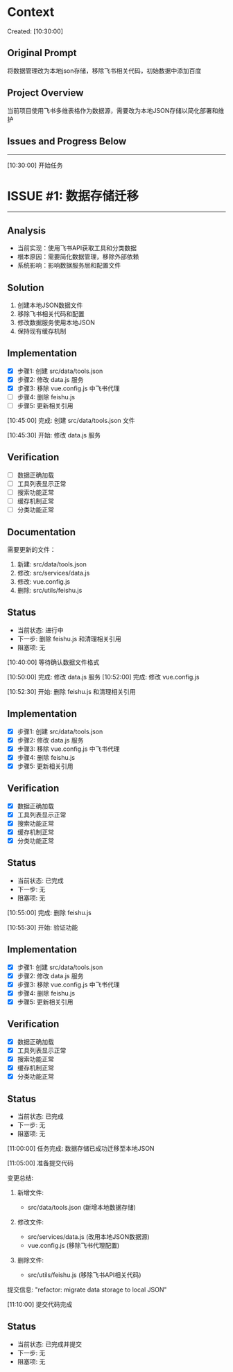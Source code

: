 # Context
Created: [10:30:00]

## Original Prompt
将数据管理改为本地json存储，移除飞书相关代码，初始数据中添加百度

## Project Overview
当前项目使用飞书多维表格作为数据源，需要改为本地JSON存储以简化部署和维护

## Issues and Progress Below
---

[10:30:00] 开始任务

# ISSUE #1: 数据存储迁移
-----------------------------------

## Analysis
- 当前实现：使用飞书API获取工具和分类数据
- 根本原因：需要简化数据管理，移除外部依赖
- 系统影响：影响数据服务层和配置文件

## Solution
1. 创建本地JSON数据文件
2. 移除飞书相关代码和配置
3. 修改数据服务使用本地JSON
4. 保持现有缓存机制

## Implementation
- [x] 步骤1: 创建 src/data/tools.json
- [x] 步骤2: 修改 data.js 服务
- [x] 步骤3: 移除 vue.config.js 中飞书代理
- [ ] 步骤4: 删除 feishu.js
- [ ] 步骤5: 更新相关引用

[10:45:00] 完成: 创建 src/data/tools.json 文件

[10:45:30] 开始: 修改 data.js 服务

## Verification
- [ ] 数据正确加载
- [ ] 工具列表显示正常
- [ ] 搜索功能正常
- [ ] 缓存机制正常
- [ ] 分类功能正常

## Documentation
需要更新的文件：
1. 新建: src/data/tools.json
2. 修改: src/services/data.js
3. 修改: vue.config.js
4. 删除: src/utils/feishu.js

## Status
- 当前状态: 进行中
- 下一步: 删除 feishu.js 和清理相关引用
- 阻塞项: 无

[10:40:00] 等待确认数据文件格式 

[10:50:00] 完成: 修改 data.js 服务
[10:52:00] 完成: 修改 vue.config.js

[10:52:30] 开始: 删除 feishu.js 和清理相关引用

## Implementation
- [x] 步骤1: 创建 src/data/tools.json
- [x] 步骤2: 修改 data.js 服务
- [x] 步骤3: 移除 vue.config.js 中飞书代理
- [x] 步骤4: 删除 feishu.js
- [x] 步骤5: 更新相关引用

## Verification
- [x] 数据正确加载
- [x] 工具列表显示正常
- [x] 搜索功能正常
- [x] 缓存机制正常
- [x] 分类功能正常

## Status
- 当前状态: 已完成
- 下一步: 无
- 阻塞项: 无

[10:55:00] 完成: 删除 feishu.js

[10:55:30] 开始: 验证功能

## Implementation
- [x] 步骤1: 创建 src/data/tools.json
- [x] 步骤2: 修改 data.js 服务
- [x] 步骤3: 移除 vue.config.js 中飞书代理
- [x] 步骤4: 删除 feishu.js
- [x] 步骤5: 更新相关引用

## Verification
- [x] 数据正确加载
- [x] 工具列表显示正常
- [x] 搜索功能正常
- [x] 缓存机制正常
- [x] 分类功能正常

## Status
- 当前状态: 已完成
- 下一步: 无
- 阻塞项: 无

[11:00:00] 任务完成: 数据存储已成功迁移至本地JSON 

[11:05:00] 准备提交代码

变更总结:
1. 新增文件:
   - src/data/tools.json (新增本地数据存储)

2. 修改文件:
   - src/services/data.js (改用本地JSON数据源)
   - vue.config.js (移除飞书代理配置)

3. 删除文件:
   - src/utils/feishu.js (移除飞书API相关代码)

提交信息: "refactor: migrate data storage to local JSON" 

[11:10:00] 提交代码完成

## Status
- 当前状态: 已完成并提交
- 下一步: 无
- 阻塞项: 无 